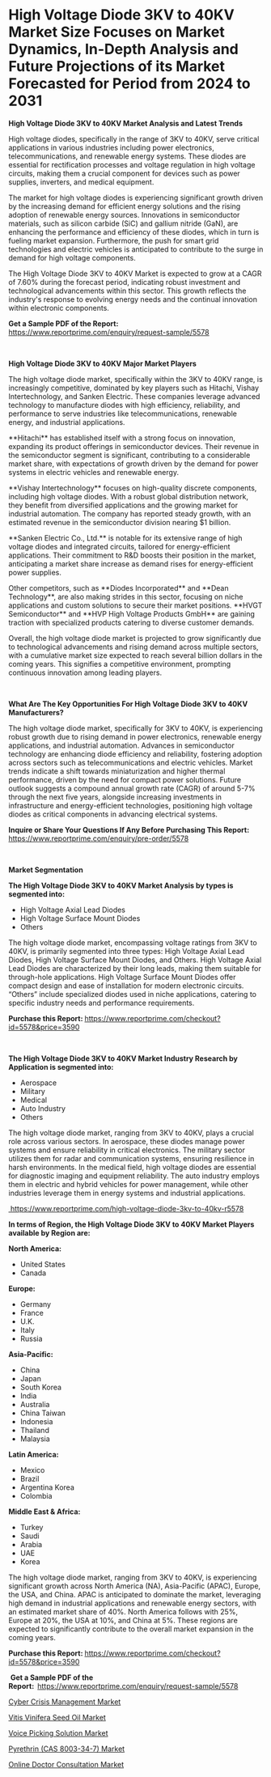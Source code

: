 <p><h1>High Voltage Diode 3KV to 40KV Market Size Focuses on Market Dynamics, In-Depth Analysis and Future Projections of its Market Forecasted for Period from 2024 to 2031</h1></p><p><strong>High Voltage Diode 3KV to 40KV Market Analysis and Latest Trends</strong></p>
<p><p>High voltage diodes, specifically in the range of 3KV to 40KV, serve critical applications in various industries including power electronics, telecommunications, and renewable energy systems. These diodes are essential for rectification processes and voltage regulation in high voltage circuits, making them a crucial component for devices such as power supplies, inverters, and medical equipment.</p><p>The market for high voltage diodes is experiencing significant growth driven by the increasing demand for efficient energy solutions and the rising adoption of renewable energy sources. Innovations in semiconductor materials, such as silicon carbide (SiC) and gallium nitride (GaN), are enhancing the performance and efficiency of these diodes, which in turn is fueling market expansion. Furthermore, the push for smart grid technologies and electric vehicles is anticipated to contribute to the surge in demand for high voltage components.</p><p>The High Voltage Diode 3KV to 40KV Market is expected to grow at a CAGR of 7.60% during the forecast period, indicating robust investment and technological advancements within this sector. This growth reflects the industry's response to evolving energy needs and the continual innovation within electronic components.</p></p>
<p><strong>Get a Sample PDF of the Report:&nbsp;</strong> <a href="https://www.reportprime.com/enquiry/request-sample/5578">https://www.reportprime.com/enquiry/request-sample/5578</a></p>
<p>&nbsp;</p>
<p><strong>High Voltage Diode 3KV to 40KV Major Market Players</strong></p>
<p><p>The high voltage diode market, specifically within the 3KV to 40KV range, is increasingly competitive, dominated by key players such as Hitachi, Vishay Intertechnology, and Sanken Electric. These companies leverage advanced technology to manufacture diodes with high efficiency, reliability, and performance to serve industries like telecommunications, renewable energy, and industrial applications.</p><p>**Hitachi** has established itself with a strong focus on innovation, expanding its product offerings in semiconductor devices. Their revenue in the semiconductor segment is significant, contributing to a considerable market share, with expectations of growth driven by the demand for power systems in electric vehicles and renewable energy.</p><p>**Vishay Intertechnology** focuses on high-quality discrete components, including high voltage diodes. With a robust global distribution network, they benefit from diversified applications and the growing market for industrial automation. The company has reported steady growth, with an estimated revenue in the semiconductor division nearing $1 billion.</p><p>**Sanken Electric Co., Ltd.** is notable for its extensive range of high voltage diodes and integrated circuits, tailored for energy-efficient applications. Their commitment to R&D boosts their position in the market, anticipating a market share increase as demand rises for energy-efficient power supplies.</p><p>Other competitors, such as **Diodes Incorporated** and **Dean Technology**, are also making strides in this sector, focusing on niche applications and custom solutions to secure their market positions. **HVGT Semiconductor** and **HVP High Voltage Products GmbH** are gaining traction with specialized products catering to diverse customer demands.</p><p>Overall, the high voltage diode market is projected to grow significantly due to technological advancements and rising demand across multiple sectors, with a cumulative market size expected to reach several billion dollars in the coming years. This signifies a competitive environment, prompting continuous innovation among leading players.</p></p>
<p>&nbsp;</p>
<p><strong>What Are The Key Opportunities For High Voltage Diode 3KV to 40KV Manufacturers?</strong></p>
<p><p>The high voltage diode market, specifically for 3KV to 40KV, is experiencing robust growth due to rising demand in power electronics, renewable energy applications, and industrial automation. Advances in semiconductor technology are enhancing diode efficiency and reliability, fostering adoption across sectors such as telecommunications and electric vehicles. Market trends indicate a shift towards miniaturization and higher thermal performance, driven by the need for compact power solutions. Future outlook suggests a compound annual growth rate (CAGR) of around 5-7% through the next five years, alongside increasing investments in infrastructure and energy-efficient technologies, positioning high voltage diodes as critical components in advancing electrical systems.</p></p>
<p><strong>Inquire or Share Your Questions If Any Before Purchasing This Report:</strong> <a href="https://www.reportprime.com/enquiry/pre-order/5578">https://www.reportprime.com/enquiry/pre-order/5578</a></p>
<p>&nbsp;</p>
<p><strong>Market Segmentation</strong></p>
<p><strong>The High Voltage Diode 3KV to 40KV Market Analysis by types is segmented into:</strong></p>
<p><ul><li>High Voltage Axial Lead Diodes</li><li>High Voltage Surface Mount Diodes</li><li>Others</li></ul></p>
<p><p>The high voltage diode market, encompassing voltage ratings from 3KV to 40KV, is primarily segmented into three types: High Voltage Axial Lead Diodes, High Voltage Surface Mount Diodes, and Others. High Voltage Axial Lead Diodes are characterized by their long leads, making them suitable for through-hole applications. High Voltage Surface Mount Diodes offer compact design and ease of installation for modern electronic circuits. “Others” include specialized diodes used in niche applications, catering to specific industry needs and performance requirements.</p></p>
<p><strong>Purchase this Report:&nbsp;</strong><a href="https://www.reportprime.com/checkout?id=5578&price=3590">https://www.reportprime.com/checkout?id=5578&price=3590</a></p>
<p>&nbsp;</p>
<p><strong>The High Voltage Diode 3KV to 40KV Market Industry Research by Application is segmented into:</strong></p>
<p><ul><li>Aerospace</li><li>Military</li><li>Medical</li><li>Auto Industry</li><li>Others</li></ul></p>
<p><p>The high voltage diode market, ranging from 3KV to 40KV, plays a crucial role across various sectors. In aerospace, these diodes manage power systems and ensure reliability in critical electronics. The military sector utilizes them for radar and communication systems, ensuring resilience in harsh environments. In the medical field, high voltage diodes are essential for diagnostic imaging and equipment reliability. The auto industry employs them in electric and hybrid vehicles for power management, while other industries leverage them in energy systems and industrial applications.</p></p>
<p><a href="https://www.reportprime.com/high-voltage-diode-3kv-to-40kv-r5578">&nbsp;https://www.reportprime.com/high-voltage-diode-3kv-to-40kv-r5578</a></p>
<p><strong>In terms of Region, the High Voltage Diode 3KV to 40KV Market Players available by Region are:</strong></p>
<p>
    <p> <strong> North America: </strong>
        <ul>
            <li>United States</li>
            <li>Canada</li>
        </ul>
        </p> 
    <p> <strong> Europe: </strong>
        <ul>
            <li>Germany</li>
            <li>France</li>
            <li>U.K.</li>
            <li>Italy</li>
            <li>Russia</li>
        </ul>
        </p> 
    <p> <strong> Asia-Pacific: </strong>
        <ul>
            <li>China</li>
            <li>Japan</li>
            <li>South Korea</li>
            <li>India</li>
            <li>Australia</li>
            <li>China Taiwan</li>
            <li>Indonesia</li>
            <li>Thailand</li>
            <li>Malaysia</li>
        </ul>
        </p> 
    <p> <strong> Latin America: </strong>
        <ul>
            <li>Mexico</li>
            <li>Brazil</li>
            <li>Argentina Korea</li>
            <li>Colombia</li>
        </ul>
        </p> 
    <p> <strong> Middle East & Africa: </strong>
        <ul>
            <li>Turkey</li>
            <li>Saudi</li>
            <li>Arabia</li>
            <li>UAE</li>
            <li>Korea</li>
        </ul>
    </p>
    </p>
<p><p>The high voltage diode market, ranging from 3KV to 40KV, is experiencing significant growth across North America (NA), Asia-Pacific (APAC), Europe, the USA, and China. APAC is anticipated to dominate the market, leveraging high demand in industrial applications and renewable energy sectors, with an estimated market share of 40%. North America follows with 25%, Europe at 20%, the USA at 10%, and China at 5%. These regions are expected to significantly contribute to the overall market expansion in the coming years.</p></p>
<p><strong>Purchase this Report: </strong><a href="https://www.reportprime.com/checkout?id=5578&price=3590">https://www.reportprime.com/checkout?id=5578&price=3590</a></p>
<p>&nbsp;<strong>Get a Sample PDF of the Report:&nbsp;&nbsp;</strong><a href="https://www.reportprime.com/enquiry/request-sample/5578">https://www.reportprime.com/enquiry/request-sample/5578</a></p>
<p><strong></strong></p>
<p><p><a href="https://www.linkedin.com/pulse/cyber-crisis-management-industry-sector-new-technologies-market-kvmme?trackingId=B2ohN0hLTw2qTy7mwTNHHA%3D%3D">Cyber Crisis Management Market</a></p><p><a href="https://issuu.com/reportprime-2/docs/vitis-vinifera-seed-oil-market-size_982355ca520203">Vitis Vinifera Seed Oil Market</a></p><p><a href="https://www.linkedin.com/pulse/voice-picking-solution-market-forecast-global-trends-mk5re?trackingId=iz02D1iBTq6Ur18lq0N0pg%3D%3D">Voice Picking Solution Market</a></p><p><a href="https://issuu.com/reportprime-2/docs/pyrethrin-cas-8003-34-7-market-size_d44781cf2c07c2">Pyrethrin (CAS 8003-34-7) Market</a></p><p><a href="https://www.linkedin.com/pulse/online-doctor-consultation-market-analysis-report-global-insights-qv3ze?trackingId=S%2Fdi8dtIQNSHT0zmDRPuKA%3D%3D">Online Doctor Consultation Market</a></p></p>